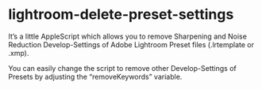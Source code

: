 # lightroom-delete-preset-settings
It’s a little AppleScript which allows you to remove Sharpening and Noise Reduction Develop-Settings of Adobe Lightroom Preset files (.lrtemplate or .xmp).

You can easily change the script to remove other Develop-Settings of Presets by adjusting the “removeKeywords” variable.
